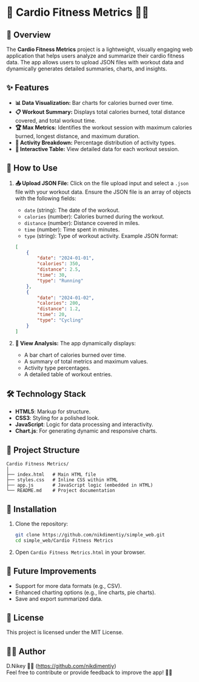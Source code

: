 # 💓 Cardio Fitness Metrics 🏋️‍♀️

## 📝 Overview
The **Cardio Fitness Metrics** project is a lightweight, visually engaging web application that helps users analyze and summarize their cardio fitness data. The app allows users to upload JSON files with workout data and dynamically generates detailed summaries, charts, and insights.

## ✨ Features
- **📊 Data Visualization:** Bar charts for calories burned over time.
- **📋 Workout Summary:** Displays total calories burned, total distance covered, and total workout time.
- **🏆 Max Metrics:** Identifies the workout session with maximum calories burned, longest distance, and maximum duration.
- **🍰 Activity Breakdown:** Percentage distribution of activity types.
- **📑 Interactive Table:** View detailed data for each workout session.

## 🚀 How to Use
1. **📤 Upload JSON File:** Click on the file upload input and select a `.json` file with your workout data. Ensure the JSON file is an array of objects with the following fields:
   - `date` (string): The date of the workout.
   - `calories` (number): Calories burned during the workout.
   - `distance` (number): Distance covered in miles.
   - `time` (number): Time spent in minutes.
   - `type` (string): Type of workout activity.
   Example JSON format:
   ```json
   [
       {
           "date": "2024-01-01",
           "calories": 350,
           "distance": 2.5,
           "time": 30,
           "type": "Running"
       },
       {
           "date": "2024-01-02",
           "calories": 200,
           "distance": 1.2,
           "time": 20,
           "type": "Cycling"
       }
   ]
   ```

2.  **👀 View Analysis:** The app dynamically displays:
    -   A bar chart of calories burned over time.
    -   A summary of total metrics and maximum values.
    -   Activity type percentages.
    -   A detailed table of workout entries.

## 🛠️ Technology Stack
-   **HTML5**: Markup for structure.
-   **CSS3**: Styling for a polished look.
-   **JavaScript**: Logic for data processing and interactivity.
-   **Chart.js**: For generating dynamic and responsive charts.

## 📂 Project Structure
```
Cardio Fitness Metrics/
│
├── index.html   # Main HTML file
├── styles.css   # Inline CSS within HTML
├── app.js       # JavaScript logic (embedded in HTML)
└── README.md    # Project documentation
```

## 💾 Installation
1.  Clone the repository:
    
    ```bash
    git clone https://github.com/nikdimentiy/simple_web.git
    cd simple_web/Cardio Fitness Metrics
    ```
    
2.  Open `Cardio Fitness Metrics.html` in your browser.

## 🔮 Future Improvements
-   Support for more data formats (e.g., CSV).
-   Enhanced charting options (e.g., line charts, pie charts).
-   Save and export summarized data.

## 📄 License
This project is licensed under the MIT License.

## 👨‍💻 Author
D.Nikey 🧑‍💻 (https://github.com/nikdimentiy)  
Feel free to contribute or provide feedback to improve the app! 🚀🌟
